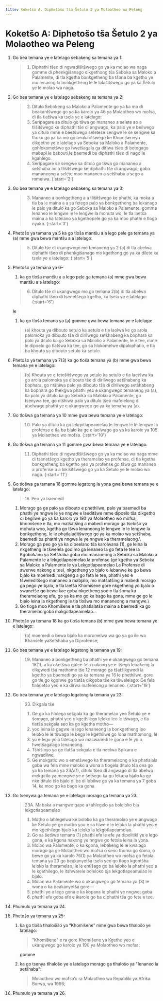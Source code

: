 ```yaml
---
title: Koketšo A. Diphetošo tša Šetulo 2 ya Molaotheo wa Peleng
---
```


# Koketšo A: Diphetošo tša Šetulo 2 ya Molaotheo wa Peleng

1.	Go bea temana ye e latelago sebakeng sa temana ya 1:

	> 1. Diphathi tšeo di ngwadišitšwego go ya ka molao wa naga gomme di phenkgišanago dikgethong tša Seboka sa Maloko a Palamente, di tla kgetha bonkgetheng ba tšona ba kgetho ye mo lenaong la bonkgetheng le le lokišitšwego go ya ka Šetulo ye le molao wa naga.

2.	Go bea temana ye e latelago sebakeng sa temana ya 2:

	> 2. Ditulo Sebokeng sa Maloko a Palamente go ya ka mo di beakantšwego go ya ka karolo ya 46 ya Molaotheo wo mofsa, di tla tlatšwa ka tsela ye e latelago:
	>	1.	Seripagare sa ditulo go tšwa go mananeo a selete ao a tlišitšwego ke diphathi tše di angwago, ka palo ye e beilwego ya ditulo mme e beetšwego seletese sengwe le se sengwe ka thoko go ya ka mo go beakantšwego ke Khomišeneya dikgetho ye e latelago ya Seboka sa Maloko a Palamente, gohlokometšwe go hwetšagala ga difiwa tšeo di botegago mabapi le babouti,le baemedi ba diphathi tšeo di nago le kgahlego.
	>	1.	Seripagare se sengwe sa ditulo go tšwa go mananeo a setšhaba ao a tlišitšwego ke diphathi tše di angwago, goba mananeong a selete moo mananeo a setšhaba a sego a romelwa.
	> {:start='2'}

3.	Go bea temana ye e latelago sebakeng sa temana ya 3:

	> 3. Mananeo a bonkgetheng a a tlišitšwego ke phathi, ka moka a tla ba le maina a a sa fetego palo ya bonkgetheng ba lekanago le palo ya ditulo ka go Seboka sa Maloko a Palamente, gomme lenaneo le lengwe le le lengwe la mohuta wo, le tla laetša maina a ka tatelano ya kgethopele go ya ka moo phathi e tlogo nyaka.
	> {:start='3'}

4.	Phetošo ya temana ya 5 ka go tloša mantšu a a lego pele ga temana ya (a) mme gwa bewa mantšu a a latelago:

	> 5. Ditulo tše di ukangwego mo temaneng ya 2 (a) di tla abelwa diphathi tšeo di phenkgišanago mo kgethong go ya ka dilete ka tsela ye e latelago:
	> {:start='5'}

5.	Phetošo ya temana ya 6–

	1.	ka go tloša mantšu a a lego pele ga temana (a) mme gwa bewa mantšu a a latelago:

	> 6. Ditulo tše di ukangwego mo go temana 2(b) di tla abelwa diphathi tšeo di tsenetšego kgetho, ka tsela ye e latelago:
	> {:start='6'} 
	
	le

	1.	ka go tloša temana ya (a) gomme gwa bewa temana ye e latelago:

	> (a) khouta ya dibouto setulo ka setulo e tla laolwa ke go arola palomoka ya dibouto tše di dirilwego setšhabeng ka bophara ka palo ya ditulo ka go Seboka sa Maloko a Palamente, le e tee, mme le dipoelo go tlatšwa ka tee, go sa hlokomelwe dipalophatlo, e tla ba khouta ya dibouto setulo ka setulo.

6.	Phetošo ya temana ya 7(3) ka go tloša temana ya (b) mme gwa bewa temana ye e latelago:

	> (b) Khouta ye e fetošitšwego ya setulo ka setulo e tla laetšwa ka go arola palomoka ya dibouto tše di dirilwego setšhabeng ka bophara, go ntšhiwa palo ya dibouto tše di dirilwego setšhabeng ka bophara go thekgwa phathi yeo e ukangwego temaneng ya (a), ka palo ya ditulo ka go Seboka sa Maloko a Palamente, go tsenywa tee, go ntšhiwa palo ya ditulo tšeo mafelelong di abelwago phathi ye e ukangwego go ya ka temana ya (a).

7.	Go tlošwa ga temana ya 10 mme gwa bewa temana ye e latelago:

	> 10. Palo ya ditulo ka go lekgotlapeamelao le lengwe le le lengwe la profense e tla ba bjalo ka ge e laolwago go ya ka karolo ya 105 ya Molaotheo wo mofsa.
	> {:start='10'}

8.	Go tlošwa ga temana ya 11 gomme gwa bewa temana ye e latelago:

	> 11. Diphathi tšeo di ngwadišitšwego go ya ka molao wa naga mme di tsenetšego kgetho ya theramelao ya profense, di tla kgetha bonkgetheng ba kgetho yeo ya profense go tšwa go mananeo a profense a a lokišitšwego go ya ka Šetulo ye le molao wa naga.
	> {:start='11'}

9.	Go tlošwa ga temana 16 gomme legatong la yona gwa bewa temana ye e latelago:

	> 16\. Peo ya baemedi
	> 
	1.	Morago ga ge palo ya dibouto e phethilwe, palo ya baemedi ba phathi ye nngwe le ye nngwe e laeditšwe mme dipoelo tša dikgetho di begilwe go ya ka karolo ya 190 ya Molaotheo wo mofsa, khomišene e tla, mo matšatšing a mabedi morago ga tsebišo ya mohuta woo, kgetha go tšwa lenaneong le lengwe le le lengwe la bonkgetheng, le le phatlaladitšwego go ya ka molao wa setšhaba, baemedi ba phathi ye nngwe le ye nngwe ka theramelaong.\\
	1.	Morago ga peo go ya ka dipeelano tša karolwana (1), ge leina la nkgetheng le tšwelela godimo ga lenaneo la go feta le tee la Kgobokano ya Setšhaba goba mo mananeong a Seboka sa Maloko a Palamente le a lekgotlapeamelao la profense (ge kgetho ya Seboka sa Maloko a Palamente le ya Lekgotlapeamelao La Profense di swerwe nakong e tee), nkgetheng yo bjalo o lebanwe ke go bewa bjalo ka moemedi makgeng a go feta le tee, phathi yeo e tšweleditšego mananeo a mabjalo, mo matšatšing a mabedi morago ga pego ye bjalo, e tla laetša Khomišene gore nkgetheng yo bjalo o swanetše go bewa kae goba nkgetheng yoo o tla šoma ka theramelaong efe, go ya ka mo go ka bago ka gona, mme ge go le bjalo leina la nkgetheng le tla tlošwa mo mananeong a mangwe.\\
	1.	Go tloga moo Khomišene e tla phatlalatša maina a baemedi ka go theramelao goba makgotlapeamelao...

10.	Phetošo ya temana 18 ka go tloša temana (b) mme gwa bewa temana ye e latelago:

	> (b) moemedi o bewa bjalo ka moromelwa wa go ya go ile wa Khansele yaSetšhaba ya Diprofense;

11.	Go bea temana ye e latelago legatong la temana ya 19:

	> 19. Mananeo a bonkgetheng ba phathi ye e ukangwego go temana 16(1), a ka oketšwa gatee fela nakong ye e itšego lebakeng la dikgwedi tša mathomo tše 12 morago ga tšatšikgwedi la kgetho ya baemedi go ya ka temana ya 16 le phethilwe, gore go tle go kgonwe go tlatša dikgoba tše ka tšwelelago: Ge fela tlaleletšo yeo e ka dirwa mafelelong a lenaneo.
	> {:start='19'}

12.	Go bea temana ye e latelago legatong la temana ya 23:

	> 23\. Dikgala tše
	> 
	> 1.	Ge go ka hlolega sekgala ka go theramelao yeo Šetulo ye e šomago, phathi yeo e kgethilego leloko leo le tšwago, e tla tlatša sekgala seo ka go kgetha motho—
	>	1.	yoo leina la gagwe le lego lenaneong la bonkgetheng leo leloko le le tšwago le bego le kgethilwe go lona mathomong; le
	>	1.	yo e lego yo a latelago wa maswanedi le gona e le yo a hwetšagalago lenaneong.
	> 1.	Tšhišinyo ya go tlatša sekgala e tla neelwa Spikara e ngwadilwe.
	> 1.	Ge mokgatlo wo o emetšwego ka theramelaong o ka phatlalala goba wa fela mme maloko a wona a tlogela ditulo tša ona go ya ka temana ya 23A(1), ditulo tšeo di angwago di tla abelwa mekgatlo ya mengwe ye e šetšego ka go lekana bjalo ka ge nke ditulo tše bjalo di be di lobilwe go ya ka temana ya 7 goba 14, ka moo go ka bago ka gona.

13.	Go tsenywa ga temana ye e latelago morago ga temana ya 23:

	> 23A\. Mabaka a mangwe gape a tahlegelo ya boleloko bja lekgotlapeamelao
	> 
	> 1.	Motho o lahlegelwa ke boloko ka go theramolao ye e angwago ke Šetulo ye ge motho yoo e sa hlwe e le leloko la phathi yeo e mo kgethilego bjalo ka leloko la lekgotlapeamelao.
	> 2.	Go sa šetšwe temana (1) phathi efe le efe ya dipolitiki ye e lego gona, e ka kgona nakong ye nngwe go fetola leina la yona.
	> 3.	Molao wa Palamente, o ka kgona, lebakeng le le kwalago morago ga ge Molaotheo wo mofsa o seno thoma go šoma, o bewe go ya ka karolo 76(1) ya Molaotheo wo mofsa go fetola temana ya 23 go beakanyetša tsela yeo go tlogo kgontšha leloko la theramelao, le le emišago go ba leloko la phathi yeo e le kgethilego, le itshwarele boleloko bja lekgotlapeamelao le bjalo.
	> 4.	Molao wa Palamente wo o ukangwego go temana ya (3) le wona o ka beakanyetša gore—
	>	1.	phathi ye e lego gona e ka kopana le phathi ye nngwe; goba
	>	1.	phathi efe goba efe e ikarole go ba diphathi tša go feta e tee.

14.	Phumulo ya temana ya 24.
15.	Phetošo ya temana ya 25-
	1.	ka go tloša tlhalošišo ya “Khomišene” mme gwa bewa tlhalošo ye latelago: 

		> "Khomišene" e ra gore Khomišene ya Kgetho yeo e ukangwego go karolo ya 190 ya Molaotheo wo mofsa; 
	
		gomme

	1.	ka go tsenya tlhalošo ye e latelago morago ga tlhalošo ya "lenaneo la setšhaba": 

		> Molaotheo wo mofsa’o ra Molaotheo wa Repabliki ya Afrika Borwa, wa 1996;

16.	Phumulo ya temana ya 26.